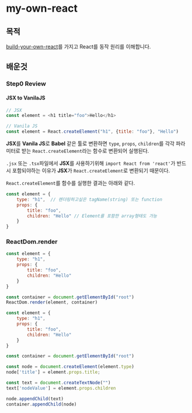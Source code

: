 # my-own-react

## 목적

[build-your-own-react](https://pomb.us/build-your-own-react/)를 가지고 React를 동작 원리를 이해합니다.

## 배운것

### Step0 Review

#### JSX to VanilaJS

```Javascript
// JSX
const element = <h1 title="foo">Hello</h1>
```

```Javascript
// Vanila JS
const element = React.createElement("h1", {title: "foo"}, "Hello")
```

**JSX**를 **Vanila JS**로 **Babel** 같은 툴로 변환하면 `type`, `props`, `children`를 각각 파라미터로 받는 `React.createElement`라는 함수로 변환되어 실행된다.

`.jsx` 또는 `.tsx`파일에서 **JSX**를 사용하기위해 `import React from 'react'`가 반드시 포함되야하는 이유가 **JSX**가 `React.createElement`로 변환되기 때문이다.

`React.createElement`를 함수를 실행한 결과는 아래와 같다.

```Javascript
const element = {
    type: "h1",  // 렌더링하고싶은 tagName(string) 또는 function
    props: {
        title: "foo",
        children: "Hello" // Element를 포함한 array형태도 가능
    }
}
```

### ReactDom.render

```Javascript
const element = {
    type: "h1",
    props: {
        title: "foo",
        children: "Hello"
    }
}

const container = document.getElementById("root")
ReactDom.render(element, container)
```

```Javascript
const element = {
    type: "h1",
    props: {
        title: "foo",
        children: "Hello"
    }
}

const container = document.getElementById("root")

const node = document.createElement(element.type)
node['title'] = element.props.title;

const text = document.createTextNode("")
text['nodeValue'] = element.props.children

node.appendChild(text)
container.appendChild(node)
```

